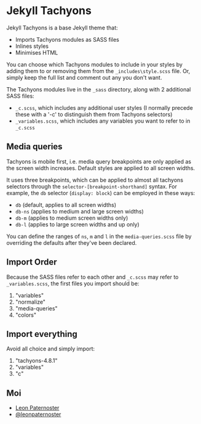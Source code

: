 # Jekyll Tachyons

Jekyll Tachyons is a base Jekyll theme that:

- Imports Tachyons modules as SASS files
- Inlines styles
- Minimises HTML

You can choose which Tachyons modules to include in your styles by adding them to or removing them from the `_includes\style.scss` file. Or, simply keep the full list and comment out any you don't want.

The Tachyons modules live in the `_sass` directory, along with 2 additional SASS files:

- `_c.scss`, which includes any additional user styles (I normally precede these with a '-c' to distinguish them from Tachyons selectors)
- `_variables.scss`, which includes any variables you want to refer to in `_c.scss`

## Media queries

Tachyons is mobile first, i.e. media query breakpoints are only applied as the screen width increases. Default styles are applied to all screen widths.

It uses three breakpoints, which can be applied to almost all tachyons selectors through the `selector-[breakpoint-shorthand]` syntax. For example, the `db` selector (`display: block`) can be employed in these ways:

- `db` (default, applies to all screen widths)
- `db-ns` (applies to medium and large screen widths)
- `db-m` (applies to medium screen widths only)
- `db-l` (applies to large screen widths and up only)

You can define the ranges of `ns`, `m` and `l` in the `media-queries.scss` file by overriding the defaults after they've been declared.

## Import Order

Because the SASS files refer to each other and `_c.scss` may refer to `_variables.scss`, the first files you import should be:

1. "variables"
2. "normalize"
3. "media-queries"
4. "colors"

## Import everything

Avoid all choice and simply import:

1. "tachyons-4.8.1"
2. "variables"
3. "c"

## Moi

<ul>
  <li><a href="https://www.leonpaternoster.com">Leon Paternoster</a></li>
  <li><a href="https://www.twitter.com/leonpaternoster">@leonpaternoster</a></li>
</ul>
